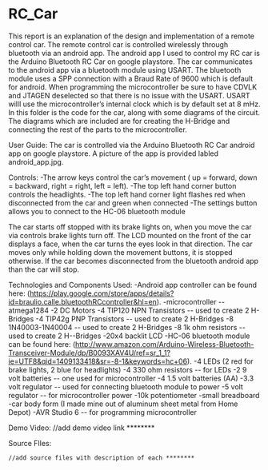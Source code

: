 RC_Car
======

This report is an explanation of the design and implementation of a remote control car. The remote control car is controlled wirelessly through bluetooth via an android app. The android app I used to control my RC car is the Arduino Bluetooth RC Car on google playstore. The car communicates to the android app via a bluetooth module using USART. 
The bluetooth module uses a SPP connection with a Braud Rate of 9600 which is default for android. When programming the microcontroller be sure to have CDVLK and JTAGEN deselected so that there is no issue with the USART. USART willl use the microcontroller’s internal clock which is by default set at 8 mHz.
In this folder is the code for the car, along with some diagrams of the circuit. The diagrams which are included are for creating the H-Bridge and connecting the rest of the parts to the microcontroller. 

User Guide:
	The car is controlled via the Arduino Bluetooth RC Car android app on google playstore. A picture of the app is provided labled android_app.jpg.

Controls:
-The arrow keys control the car’s movement ( up = forward, down = backward, right = right, left = left). 
-The top left hand corner button controls the headlights. 
-The top left hand corner light flashes red when disconnected from the car and green when connected
-The settings button allows you to connect to the HC-06 bluetooth module

The car starts off stopped with its brake lights on, when you move the car via controls brake lights turn off. The LCD mounted on the front of the car displays a face, when the car turns the eyes look in that direction. The car moves only while holding down the movement buttons, it is stopped otherwise. If the car becomes disconnected from the bluetooth android app than the car will stop.


Technologies and Components Used:
-Android app controller can be found here: (https://play.google.com/store/apps/details?id=braulio.calle.bluetoothRCcontroller&hl=en). 
-microcontroller -- atmega1284
-2 DC Motors
-4 TIP120 NPN Transistors -- used to create 2 H-Bridges
-4 TIP42g PNP Transistors -- used to create 2 H-Bridges
-8 1N40003-1N40004  -- used to create 2 H-Bridges
-8 1k ohm resistors -- used to create 2 H--Bridges
-20x4 backlit LCD 
-HC-06 bluetooth module can be found here: (http://www.amazon.com/Arduino-Wireless-Bluetooth-Transceiver-Module/dp/B0093XAV4U/ref=sr_1_1?ie=UTF8&qid=1409133418&sr=-8-1&keywords=hc+06).
-4 LEDs (2 red for brake lights, 2 blue for headlights)
-4 330 ohm resistors -- for LEDs
-2 9 volt batteries -- one used for microcontroller
-4 1.5 volt batteries (AA)
-3.3 volt regulator -- used for connecting bluetooth module to power
-5 volt regulator -- for microcontroller power
-10k potentiometer
-small breadboard
-car body form (I made mine out of aluminum sheet metal from Home Depot)
-AVR Studio 6 -- for programming microcontroller

Demo Video:
//add demo video link ********

Source FIles:

	//add source files with description of each ********
